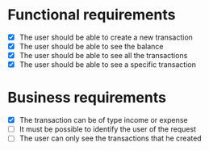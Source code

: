 # Functional requirements

- [x] The user should be able to create a new transaction
- [x] The user should be able to see the balance
- [x] The user should be able to see all the transactions
- [x] The user should be able to see a specific transaction

# Business requirements

- [x] The transaction can be of type income or expense
- [ ] It must be possible to identify the user of the request
- [ ] The user can only see the transactions that he created